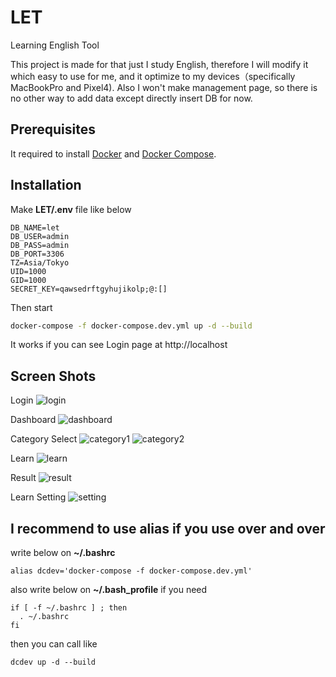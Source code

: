 # LET
Learning English Tool

This project is made for that just I study English, therefore I will modify it which easy to use for me, and it optimize to my devices（specifically MacBookPro and Pixel4). Also I won't make management page, so there is no other way to add data except directly insert DB for now.

## Prerequisites

It required to install [Docker](https://www.docker.com/) and [Docker Compose](https://docs.docker.com/compose/install/).

## Installation

Make **LET/.env** file like below
```vim
DB_NAME=let
DB_USER=admin
DB_PASS=admin
DB_PORT=3306
TZ=Asia/Tokyo
UID=1000
GID=1000
SECRET_KEY=qawsedrftgyhujikolp;@:[]
```

Then start
```bash
docker-compose -f docker-compose.dev.yml up -d --build
```

It works if you can see Login page at http://localhost


## Screen Shots

Login
![login](https://github.com/kamei002/LET/blob/images/login.png?raw=true)

Dashboard
![dashboard](https://github.com/kamei002/LET/blob/images/dashboard.png?raw=true)

Category Select
![category1](https://github.com/kamei002/LET/blob/images/category1.png?raw=true)
![category2](https://github.com/kamei002/LET/blob/images/category2.png?raw=true)

Learn
![learn](https://github.com/kamei002/LET/blob/images/learn.png?raw=true)

Result
![result](https://github.com/kamei002/LET/blob/images/result.png?raw=true)

Learn Setting
![setting](https://github.com/kamei002/LET/blob/images/setting.png?raw=true)

## I recommend to use alias if you use over and over

write below on **~/.bashrc**
```vim
alias dcdev='docker-compose -f docker-compose.dev.yml'
```
also write below on **~/.bash_profile** if you need
```vim
if [ -f ~/.bashrc ] ; then
  . ~/.bashrc
fi
```

then you can call like
```vim
dcdev up -d --build
```

